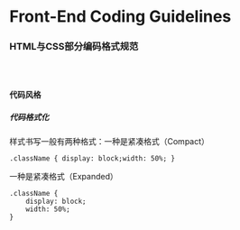 # Front-End Coding Guidelines
 

### HTML与CSS部分编码格式规范

<br />
<br />

**代码风格**

##### 代码格式化

样式书写一般有两种格式：一种是紧凑格式（Compact）
```shell
.className { display: block;width: 50%; }
```
一种是紧凑格式（Expanded）
```shell
.className {
    display: block;
    width: 50%;
}
```